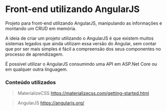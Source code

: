 # Front-end utilizando AngularJS

Projeto para front-end utilizando AngularJS, manipulando as informações e montando um CRUD em memória. 

A ideia de criar um projeto utilizando o AngularJS é que existem muitos sistemas legados que ainda utilizam essa versão do Angular, sem contar que por ser mais simples é fácil a compreensão dos seus componentes no processo de aprendizagem.

É possível utilizar o AngularJS consumindo uma API em ASP.Net Core ou em qualquer outra linguagem. 

### Conteúdo utilizados

> MaterializeCSS
https://materializecss.com/getting-started.html

> AngularJS
https://angularjs.org/
